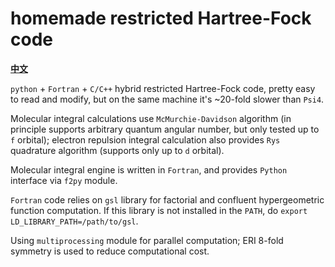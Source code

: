 # homemade restricted Hartree-Fock code

**[中文](README_zh.md)**

`python` + `Fortran` + `C/C++` hybrid restricted Hartree-Fock code, pretty easy to read and modify, but on the same machine it's \~20-fold slower than `Psi4`. 

Molecular integral calculations use `McMurchie-Davidson` algorithm (in principle supports arbitrary quantum angular number, but only tested up to `f` orbital); electron repulsion integral calculation also provides `Rys` quadrature algorithm (supports only up to `d` orbital). 

Molecular integral engine is written in `Fortran`, and provides `Python` interface via `f2py` module. 

`Fortran` code relies on `gsl` library for factorial and confluent hypergeometric function computation. If this library is not installed in the `PATH`, do `export LD_LIBRARY_PATH=/path/to/gsl`. 

Using `multiprocessing` module for parallel computation; ERI 8-fold symmetry is used to reduce computational cost. 
